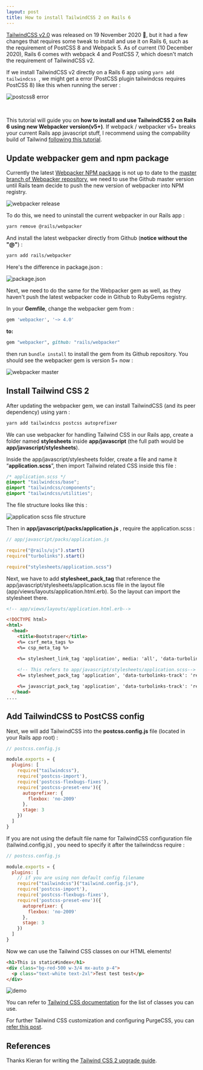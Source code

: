 ```yaml
---
layout: post
title: How to install TailwindCSS 2 on Rails 6
---
```


[TailwindCSS v2.0](https://blog.tailwindcss.com/tailwindcss-v2) was released on 19 November 2020 🎉, but it had a few changes that requires some tweak to install and use it on Rails 6, such as the requirement of PostCSS 8 and Webpack 5. As of current (10 December 2020), Rails 6 comes with webpack 4 and PostCSS 7, which doesn't match the requirement of TailwindCSS v2.



If we install TailwindCSS v2 directly on a Rails 6 app using `yarn add tailwindcss `, we might get a error (PostCSS plugin tailwindcss requires PostCSS 8) like this when running the server : 

![postcss8 error](https://rubyyagi.s3.amazonaws.com/17-tailwindcss2-rails6/tailwind-postcss-error.png)


<br>


This tutorial will guide you on **how to install and use TailwindCSS 2 on Rails 6 using new Webpacker version(v5+)**. If webpack / webpacker v5+ breaks your current Rails app javascript stuff, I recommend using the compability build of Tailwind [following this tutorial](https://rubyyagi.com/tailwind-css-on-rails-6-intro/#installing-tailwind-css-on-your-rails-app).



## Update webpacker gem and npm package

Currently the latest [Webpacker NPM package](https://www.npmjs.com/package/@rails/webpacker) is not up to date to the [master branch of Webpacker repository](https://github.com/rails/webpacker), we need to use the Github master version until Rails team decide to push the new version of webpacker into NPM registry.



![webpacker release](https://rubyyagi.s3.amazonaws.com/17-tailwindcss2-rails6/webpacker_release.png)



To do this, we need to uninstall the current webpacker in our Rails app : 

```bash
yarn remove @rails/webpacker
```



And install the latest webpacker directly from Github (**notice without the "@"**) :

```bash
yarn add rails/webpacker
```



Here's the difference in package.json :

![package.json](https://rubyyagi.s3.amazonaws.com/17-tailwindcss2-rails6/package_compare.png)



Next, we need to do the same for the Webpacker gem as well, as they haven't push the latest webpacker code in Github to RubyGems registry.



In your **Gemfile**, change the webpacker gem from :

```ruby
gem 'webpacker', '~> 4.0'
```



**to:** 

```ruby
gem "webpacker", github: "rails/webpacker"
```



then run `bundle install` to install the gem from its Github repository. You should see the webpacker gem is version 5+ now : 

![webpacker master](https://rubyyagi.s3.amazonaws.com/17-tailwindcss2-rails6/webpacker-master.png)





## Install Tailwind CSS 2

After updating the webpacker gem, we can install TailwindCSS (and its peer dependency) using yarn :

```bash
yarn add tailwindcss postcss autoprefixer
```



We can use webpacker for handling Tailwind CSS in our Rails app, create a folder named **stylesheets** inside **app/javascript** (the full path would be **app/javascript/stylesheets**).



Inside the app/javascript/stylesheets folder, create a file and name it “**application.scss**”, then import Tailwind related CSS inside this file :

```css
/* application.scss */
@import "tailwindcss/base";
@import "tailwindcss/components";
@import "tailwindcss/utilities";
```



The file structure looks like this :

![application scss file structure](https://rubyyagi.s3.amazonaws.com/6-tailwind-intro/tailwind_import.png)



Then in **app/javascript/packs/application.js** , require the application.scss :

```javascript
// app/javascript/packs/application.js

require("@rails/ujs").start()
require("turbolinks").start()

require("stylesheets/application.scss")
```



Next, we have to add **stylesheet_pack_tag** that reference the app/javascript/stylesheets/application.scss file in the layout file (app/views/layouts/application.html.erb). So the layout can import the stylesheet there.

```html
<!-- app/views/layouts/application.html.erb-->

<!DOCTYPE html>
<html>
  <head>
    <title>Bootstraper</title>
    <%= csrf_meta_tags %>
    <%= csp_meta_tag %>

    <%= stylesheet_link_tag 'application', media: 'all', 'data-turbolinks-track': 'reload' %>
    
    <!-- This refers to app/javascript/stylesheets/application.scss-->
    <%= stylesheet_pack_tag 'application', 'data-turbolinks-track': 'reload' %>

    <%= javascript_pack_tag 'application', 'data-turbolinks-track': 'reload' %>
  </head>
....
```





## Add TailwindCSS to PostCSS config

Next, we will add TailwindCSS into the **postcss.config.js** file (located in your Rails app root) :

```javascript
// postcss.config.js

module.exports = {
  plugins: [
    require("tailwindcss"),
    require('postcss-import'),
    require('postcss-flexbugs-fixes'),
    require('postcss-preset-env')({
      autoprefixer: {
        flexbox: 'no-2009'
      },
      stage: 3
    })
  ]
}
```



If you are not using the default file name for TailwindCSS configuration file (tailwind.config.js) , you need to specify it after the tailwindcss require : 

```javascript
// postcss.config.js

module.exports = {
  plugins: [
    // if you are using non default config filename
    require("tailwindcss")("tailwind.config.js"),
    require('postcss-import'),
    require('postcss-flexbugs-fixes'),
    require('postcss-preset-env')({
      autoprefixer: {
        flexbox: 'no-2009'
      },
      stage: 3
    })
  ]
}
```



Now we can use the Tailwind CSS classes on our HTML elements!

```html
<h1>This is static#index</h1>
<div class="bg-red-500 w-3/4 mx-auto p-4">
  <p class="text-white text-2xl">Test test test</p>
</div>
```



![demo](https://rubyyagi.s3.amazonaws.com/6-tailwind-intro/tailwind_preview.png)

You can refer to [Tailwind CSS documentation](https://tailwindcss.com/docs) for the list of classes you can use.



For further Tailwind CSS customization and configuring PurgeCSS, you can [refer this post](https://rubyyagi.com/tailwind-css-on-rails-6-intro/#changing-tailwind-css-default-config).



## References

Thanks Kieran for writing the [Tailwind CSS 2 upgrade guide](https://www.kieranklaassen.com/upgrade-rails-to-tailwind-css-2/).

<script async data-uid="d862c2871b" src="https://rubyyagi.ck.page/d862c2871b/index.js"></script>


